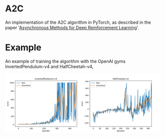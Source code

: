 # A2C

An implementation of the A2C algorithm in PyTorch, as described in the paper '[Asynchronous Methods for Deep Reinforcement Learning](https://arxiv.org/abs/1602.01783)'.

# Example

An example of training the algorithm with the OpenAI gyms InvertedPendulum-v4 and HalfCheetah-v4,

![](images/plots.png)
